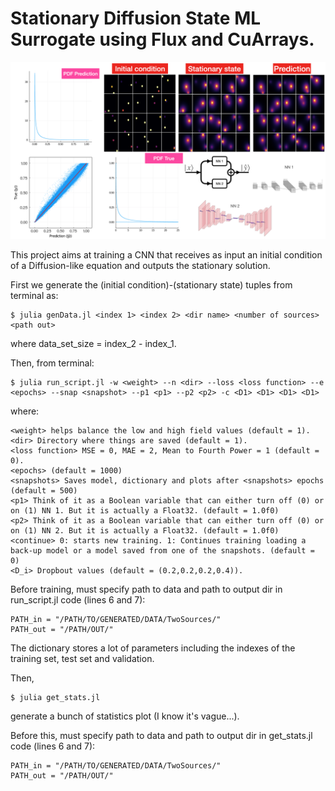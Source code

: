 # Stationary Diffusion State ML Surrogate using Flux and CuArrays.

![alt text](https://github.com/jquetzalcoatl/DiffusionSurrogate/blob/master/Figs/Fig1.png)

This project aims at training a CNN that receives as input an initial condition of a Diffusion-like equation and outputs the stationary solution.

First we generate the (initial condition)-(stationary state) tuples from terminal as:

```
$ julia genData.jl <index 1> <index 2> <dir name> <number of sources> <path out>
```

where data_set_size = index_2 - index_1.

Then, from terminal:

```
$ julia run_script.jl -w <weight> --n <dir> --loss <loss function> --e <epochs> --snap <snapshot> --p1 <p1> --p2 <p2> -c <D1> <D1> <D1> <D1>
```

where:
```
<weight> helps balance the low and high field values (default = 1).
<dir> Directory where things are saved (default = 1).
<loss function> MSE = 0, MAE = 2, Mean to Fourth Power = 1 (default = 0).
<epochs> (default = 1000)
<snapshots> Saves model, dictionary and plots after <snapshots> epochs (default = 500)
<p1> Think of it as a Boolean variable that can either turn off (0) or on (1) NN 1. But it is actually a Float32. (default = 1.0f0)
<p2> Think of it as a Boolean variable that can either turn off (0) or on (1) NN 2. But it is actually a Float32. (default = 1.0f0)
<continue> 0: starts new training. 1: Continues training loading a back-up model or a model saved from one of the snapshots. (default = 0)
<D_i> Dropbout values (default = (0.2,0.2,0.2,0.4)).
```

Before training, must specify path to data and path to output dir in run_script.jl code (lines 6 and 7):
```
PATH_in = "/PATH/TO/GENERATED/DATA/TwoSources/"
PATH_out = "/PATH/OUT/"
```

The dictionary stores a lot of parameters including the indexes of the training set, test set and validation.

Then,
```
$ julia get_stats.jl
```
generate a bunch of statistics plot (I know it's vague...).

Before this, must specify path to data and path to output dir in get_stats.jl code (lines 6 and 7):
```
PATH_in = "/PATH/TO/GENERATED/DATA/TwoSources/"
PATH_out = "/PATH/OUT/"
```

